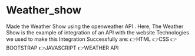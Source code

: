 # Weather_show
Made the Weather Show using the openweather API .  Here, The Weather Show is the example of integration of an API with the website  Technologies we used to make this Integration Successfully are:  👉HTML  👉CSS  👉BOOTSTRAP  👉JAVASCRIPT  👉WEATHER API
